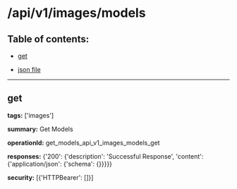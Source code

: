 # /api/v1/images/models

## Table of contents:
- [get](#get)

- [json file](./_api_v1_images_models.json)

---
<a name="get"></a>
## get

**tags:** ['images']

**summary:** Get Models

**operationId:** get_models_api_v1_images_models_get

**responses:** {'200': {'description': 'Successful Response', 'content': {'application/json': {'schema': {}}}}}

**security:** [{'HTTPBearer': []}]

